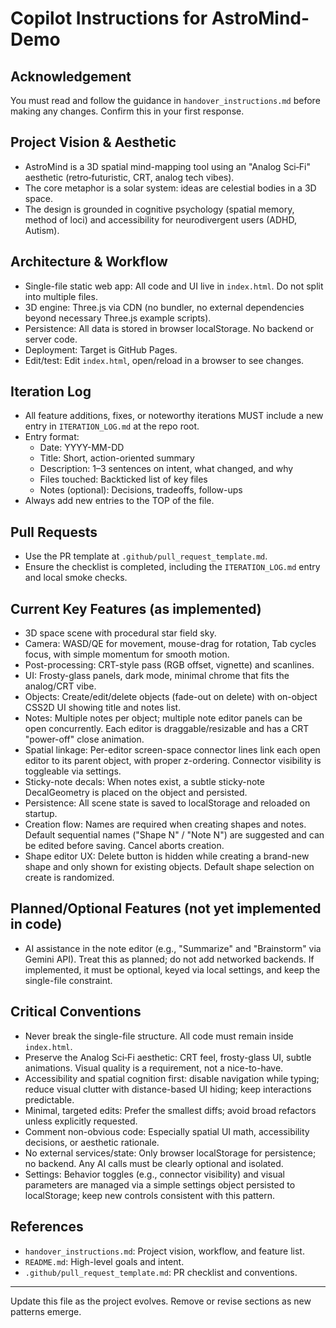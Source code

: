 # Copilot Instructions for AstroMind-Demo

## Acknowledgement
You must read and follow the guidance in `handover_instructions.md` before making any changes. Confirm this in your first response.

## Project Vision & Aesthetic
- AstroMind is a 3D spatial mind-mapping tool using an "Analog Sci‑Fi" aesthetic (retro‑futuristic, CRT, analog tech vibes).
- The core metaphor is a solar system: ideas are celestial bodies in a 3D space.
- The design is grounded in cognitive psychology (spatial memory, method of loci) and accessibility for neurodivergent users (ADHD, Autism).

## Architecture & Workflow
- Single-file static web app: All code and UI live in `index.html`. Do not split into multiple files.
- 3D engine: Three.js via CDN (no bundler, no external dependencies beyond necessary Three.js example scripts).
- Persistence: All data is stored in browser localStorage. No backend or server code.
- Deployment: Target is GitHub Pages.
- Edit/test: Edit `index.html`, open/reload in a browser to see changes.

## Iteration Log
- All feature additions, fixes, or noteworthy iterations MUST include a new entry in `ITERATION_LOG.md` at the repo root.
- Entry format:
	- Date: YYYY-MM-DD
	- Title: Short, action-oriented summary
	- Description: 1–3 sentences on intent, what changed, and why
	- Files touched: Backticked list of key files
	- Notes (optional): Decisions, tradeoffs, follow-ups
 - Always add new entries to the TOP of the file.

## Pull Requests
- Use the PR template at `.github/pull_request_template.md`.
- Ensure the checklist is completed, including the `ITERATION_LOG.md` entry and local smoke checks.

## Current Key Features (as implemented)
- 3D space scene with procedural star field sky.
- Camera: WASD/QE for movement, mouse-drag for rotation, Tab cycles focus, with simple momentum for smooth motion.
- Post-processing: CRT-style pass (RGB offset, vignette) and scanlines.
- UI: Frosty-glass panels, dark mode, minimal chrome that fits the analog/CRT vibe.
- Objects: Create/edit/delete objects (fade-out on delete) with on-object CSS2D UI showing title and notes list.
- Notes: Multiple notes per object; multiple note editor panels can be open concurrently. Each editor is draggable/resizable and has a CRT "power-off" close animation.
- Spatial linkage: Per-editor screen-space connector lines link each open editor to its parent object, with proper z-ordering. Connector visibility is toggleable via settings.
- Sticky-note decals: When notes exist, a subtle sticky-note DecalGeometry is placed on the object and persisted.
- Persistence: All scene state is saved to localStorage and reloaded on startup.
 - Creation flow: Names are required when creating shapes and notes. Default sequential names ("Shape N" / "Note N") are suggested and can be edited before saving. Cancel aborts creation.
 - Shape editor UX: Delete button is hidden while creating a brand-new shape and only shown for existing objects. Default shape selection on create is randomized.

## Planned/Optional Features (not yet implemented in code)
- AI assistance in the note editor (e.g., "Summarize" and "Brainstorm" via Gemini API). Treat this as planned; do not add networked backends. If implemented, it must be optional, keyed via local settings, and keep the single-file constraint.

## Critical Conventions
- Never break the single-file structure. All code must remain inside `index.html`.
- Preserve the Analog Sci‑Fi aesthetic: CRT feel, frosty-glass UI, subtle animations. Visual quality is a requirement, not a nice-to-have.
- Accessibility and spatial cognition first: disable navigation while typing; reduce visual clutter with distance-based UI hiding; keep interactions predictable.
- Minimal, targeted edits: Prefer the smallest diffs; avoid broad refactors unless explicitly requested.
- Comment non-obvious code: Especially spatial UI math, accessibility decisions, or aesthetic rationale.
- No external services/state: Only browser localStorage for persistence; no backend. Any AI calls must be clearly optional and isolated.
 - Settings: Behavior toggles (e.g., connector visibility) and visual parameters are managed via a simple settings object persisted to localStorage; keep new controls consistent with this pattern.

## References
- `handover_instructions.md`: Project vision, workflow, and feature list.
- `README.md`: High-level goals and intent.
- `.github/pull_request_template.md`: PR checklist and conventions.

---
Update this file as the project evolves. Remove or revise sections as new patterns emerge.
